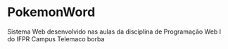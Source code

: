 # PokemonWord
Sistema Web desenvolvido nas aulas da disciplina de Programação Web I do IFPR Campus Telemaco borba
